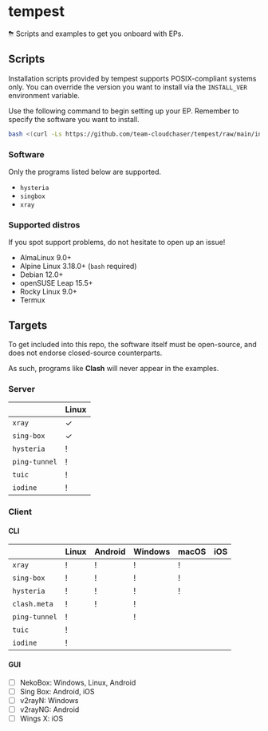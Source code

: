 # tempest

⛈ Scripts and examples to get you onboard with EPs.

## Scripts
Installation scripts provided by tempest supports POSIX-compliant systems only. You can override the version you want to install via the `INSTALL_VER` environment variable.

Use the following command to begin setting up your EP. Remember to specify the software you want to install.

```sh
bash <(curl -Ls https://github.com/team-cloudchaser/tempest/raw/main/install/<software>.sh)
```

### Software
Only the programs listed below are supported.

* `hysteria`
* `singbox`
* `xray`

### Supported distros
If you spot support problems, do not hesitate to open up an issue!

* AlmaLinux 9.0+
* Alpine Linux 3.18.0+ (`bash` required)
* Debian 12.0+
* openSUSE Leap 15.5+
* Rocky Linux 9.0+
* Termux

## Targets
To get included into this repo, the software itself must be open-source, and does not endorse closed-source counterparts.

As such, programs like **Clash** will never appear in the examples.

### Server
|               | Linux |
| ------------- | ----- |
| `xray`        | ✓     |
| `sing-box`    | ✓     |
| `hysteria`    | !     |
| `ping-tunnel` | !     |
| `tuic`        | !     |
| `iodine`      | !     |

### Client
#### CLI
|               | Linux | Android | Windows | macOS | iOS |
| ------------- | ----- | ------- | ------- | ----- | --- |
| `xray`        | !     | !       | !       | !     |     |
| `sing-box`    | !     | !       | !       | !     |     |
| `hysteria`    | !     | !       | !       | !     |     |
| `clash.meta`  | !     | !       | !       |       |     |
| `ping-tunnel` | !     |         | !       |       |     |
| `tuic`        | !     |         |         |       |     |
| `iodine`      | !     |         |         |       |     |

#### GUI
- [ ] NekoBox: Windows, Linux, Android
- [ ] Sing Box: Android, iOS
- [ ] v2rayN: Windows
- [ ] v2rayNG: Android
- [ ] Wings X: iOS